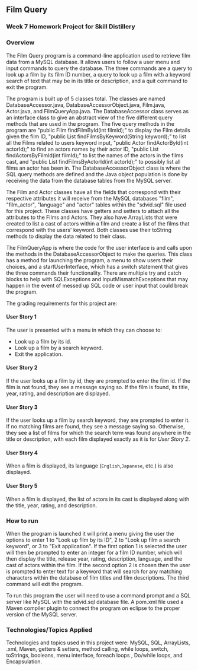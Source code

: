 ## Film Query

### Week 7 Homework Project for Skill Distillery

### Overview
The Film Query program is a command-line application used to retrieve film data from a MySQL database. It allows users to follow a user menu and input commands to query the database. The three commands are a query to look up a film by its film ID number, a query to look up a film with a keyword search of text that may be in its title or description, and a quit command to exit the program.

The program is built up of 5 classes total. The classes are named DatabaseAccessor.java, DatabaseAccessorObject.java, Film.java, Actor.java, and FilmQueryApp.java. The DatabaseAccessor class serves as an interface class to give an abstract view of the five different query methods that are used in the program. The five query methods in the program are "public Film findFilmById(int filmId);" to display the Film details given the film ID, "public List<Film> findFilmsByKeyword(String keyword);" to list all the Films related to users keyword input, "public Actor findActorById(int actorId);" to find an actors names by their actor ID, "public List<Actor> findActorsByFilmId(int filmId);" to list the names of the actors in the films cast, and "public List<Film> findFilmsByActorId(int actorId);" to possibly list all films an actor has been in. The DatabaseAccessorObject class is where the SQL query methods are defined and the Java object population is done by receiving the data from the database tables from the MySQL server.

The Film and Actor classes have all the fields that correspond with their respective attributes it will receive from the MySQL databases "film", "film_actor", "language" and "actor" tables within the "sdvid.sql" file used for this project. These classes have getters and setters to attach all the attributes to the Films and Actors. They also have ArrayLists that were created to list a cast of actors within a film and create a list of the films that correspond with the users' keyword. Both classes use their toString methods to display the data related to their class.

The FilmQueryApp is where the code for the user interface is and calls upon the methods in the DatabaseAccessorObject to make the queries. This class has a method for launching the program, a menu to show users their choices, and a startUserInterface, which has a switch statement that gives the three commands their functionality. There are multiple try and catch blocks to help with SQLExceptions and InputMismatchExceptions that may happen in the event of messed up SQL code or user input that could break the program.

The grading requirements for this project are:
#### User Story 1
The user is presented with a menu in which they can choose to:
* Look up a film by its id.
* Look up a film by a search keyword.
* Exit the application.

#### User Story 2
If the user looks up a film by id, they are prompted to enter the film id.  If the film is not found, they see a message saying so.  If the film is found, its title, year, rating, and description are displayed.

#### User Story 3
If the user looks up a film by search keyword, they are prompted to enter it.  If no matching films are found, they see a message saying so.  Otherwise, they see a list of films for which the search term was found anywhere in the title or description, with each film displayed exactly as it is for _User Story 2_.

#### User Story 4
When a film is displayed, its language (`English`,`Japanese`, etc.) is also displayed.

#### User Story 5
When a film is displayed, the list of actors in its cast is displayed along with the title, year, rating, and description.

### How to run
When the program is launched it will print a menu giving the user the options to enter 1 to "Look up film by its ID", 2 to "Look up film a search keyword", or 3 to "Exit application". If the first option 1 is selected the user will then be prompted to enter an integer for a film ID number, which will then display the title, release year, rating, description, language, and the cast of actors within the film. If the second option 2 is chosen then the user is prompted to enter text for a keyword that will search for any matching characters within the database of film titles and film descriptions. The third command will exit the program.

To run this program the user will need to use a command prompt and a SQL server like MySQL with the sdvid.sql database file. A pom.xml file used a Maven compiler plugin to connect the program on eclipse to the proper version of the MySQL server.

### Technologies/Topics Applied
Technologies and topics used in this project were: MySQL, SQL, ArrayLists, .xml, Maven, getters & setters, method calling, while loops, switch, toStrings, booleans, menu interface, foreach loops , Do/while loops, and Encapsulation.
